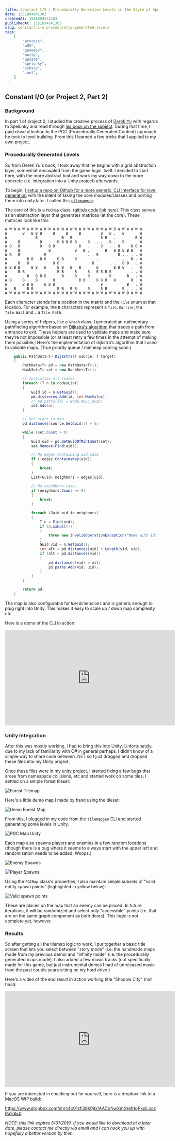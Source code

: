 ```yaml
---
title: Constant I/O | Procedurally Generated Levels in the Style of Spelunky | Week 5
date: 1551894841303
createdAt: 1551894841303
publishedAt: 1551894841303
slug: constant-i-o-procedurally-generated-levels
tags:
    [
        "process",
        "w05",
        "gamedev",
        "unity",
        "update",
        "spelunky",
        "csharp",
        ".net",
    ]
---
```


## Constant I/O (or Project 2, Part 2)

### Background

In part 1 of project 2, I studied the creative process of [Derek Yu](https://twitter.com/mossmouth?lang=en) with regards to Spelunky and read through [his book on the subject](https://bossfightbooks.com/products/spelunky-by-derek-yu). During that time, I paid close attention to the PGC (Procedurally Generated Content) approach he took to level building. From this I learned a few tricks that I applied to my own project.

### Procedurally Generated Levels

So from Derek Yu's book, I took away that he begins with a grid abstraction layer, somewhat decoupled from the game logic itself. I decided to start here, with the more abstract tool and work my way down to the more concrete (i.e. integration into a Unity project) afterwards.

To begin, [I setup a repo on Github for a more generic, CLI interface for level generation](https://github.com/omardelarosa/tilemapgen) with the intent of taking the core modules/classes and porting them into unity later. I called this [`tilemapgen`](https://github.com/omardelarosa/tilemapgen).

The core of this is a `PGCMap` class. ([github code link here](https://github.com/omardelarosa/tilemapgen/blob/master/src/PGCMap.cs)). This class serves as an abstraction layer that generates matrices (at the core). These matrices look like this:

```
W W W W W W W W W W W W W W W W W W W W W W W W W D W W W W W W
W       B   B B B     B     B     B         B   B .   B       W
W             B           B   B             B B   .         B W
W     B         B       B B B B B     B   . . . B .   B       W
W B   B         B   B B           B   . . . B . . . B     B B W
W     B             B           B   B .       B   B B B B B   W
W B   B           B                   . . B         B . . . . W
W         B B   B B     B B     B       . .         . .   B . W
W     B   B           B B               B . . . . . . B B . . W
W B B B     B B   B     B B   B   B       B       B B B   .   W
W     B B               B B     B     B   B B B B         . . W
W         B   B B B       B     B     B         B       B   . W
W B     B     B       B           B B     B B B   B       B . W
W       B B B     B B B                     B           B   . W
W   B     B B           B B   B B     B     B B       B . . . W
W W W W W W W W W W W W W W W W W W W W W W W W W W W W D W W W
```

Each character stands for a position in the matrix and the `Tile` enum at that location. For example, the `B` characters represent a `Tile.Barrier`, `W` a `Tile.Wall` and `.` a `Tile.Path`.

Using a series of helpers, like a `Graph` class, I generated an rudimentary pathfinding algorithm based on [Dijkstra's algorithm](https://en.wikipedia.org/wiki/Dijkstra%27s_algorithm) that traces a path from entrance to exit. These helpers are used to validate maps and make sure they're not impossible (or at least retry a few times in the attempt of making them possible.) Here's the implementation of dijkstra's algorithm that I used to validate maps. (True priority queue / minheap coming soon.)

```csharp
    public PathData<T> Dijkstra(T source, T target)
    {
        PathData<T> pd = new PathData<T>();
        HashSet<T> set = new HashSet<T>();

        // Initialize all routes
        foreach (T n in nodesList)
        {
            Guid id = n.GetGuid();
            pd.distances.Add(id, int.MaxValue);
            // pd.paths[id] = Node.NULL_GUID;
            set.Add(n);
        }

        // Set start to min
        pd.distances[source.GetGuid()] = 0;

        while (set.Count > 0)
        {
            Guid uid = pd.GetGuidOfMinInSet(set);
            set.Remove(Find(uid));

            // No edges containing uid case
            if (!edges.ContainsKey(uid))
            {
                break;
            }
            List<Guid> neighbors = edges[uid];

            // No neighbors case.
            if (neighbors.Count == 0)
            {
                break;
            }

            foreach (Guid nid in neighbors)
            {
                T n = Find(nid);
                if (n.IsNull())
                {
                    throw new InvalidOperationException("Node with id: " + nid + " not found during path data construction.");
                }
                Guid vid = n.GetGuid();
                int alt = pd.distances[uid] + Length(vid, uid);
                if (alt < pd.distances[vid])
                {
                    pd.distances[vid] = alt;
                    pd.paths.Add(vid, uid);
                }
            }
        }

        return pd;
    }
```

The map is also configurable for `NxM` dimensions and is generic enough to plug right into Unity. This makes it easy to scale up / down map complexity etc.

Here is a demo of the CLI in action:

 <iframe width="560" height="315" src="https://www.youtube.com/embed/5fb27mhTriY" frameborder="0" allow="accelerometer; autoplay; encrypted-media; gyroscope; picture-in-picture" allowfullscreen></iframe>

### Unity Integration

After this was mostly working, I had to bring this into Unity. Unfortunately, due to my lack of familiarity with C# in general perhaps, I didn't know of a simple way to share code between .NET so I just dragged and dropped these files into my Unity project.

Once these files were in my unity project, I started fixing a few bugs that arose from namespace collisions, etc and started work on some tiles. I settled on a simple forest tileset:

![Forest Tilemap](./ForestTilemap.png)

Here's a little demo map I made by hand using the tileset:

![Demo Forest Map](./DemoForestMap.png)

From this, I plugged in my code from the `tilemapgen` CLI and started generating some levels in Unity.

![PGC Map Unity](./PGCMapUnity.png)

Each map also spawns players and enemies in a few random locations (though there is a bug where it seems to always start with the upper left and randomization needs to be added. Woops.)

![Enemy Spawns](./EnemySpawns.png)

![Player Spawns](./PlayerSpawns.png)

Using the `PGCMap` class's properties, I also maintain simple subsets of "valid entity spawn points" (highlighted in yellow below):

![Valid spawn points](./ValidSpawnLocations.png)

These are places on the map that an enemy can be placed. In future iterations, it will be randomized and select only "accessible" points (i.e. that are on the same graph component as both doors). This logic is not complete yet, however.

### Results

So after getting all the tilemap logic to work, I put together a basic title screen that lets you select between "story mode" (i.e. the handmade maps mode from my previous demo) and "infinity mode" (i.e. the procedurally generated maps mode). I also added a few music tracks (not specifically made for this game, but just instrumental demos I had of unreleased music from the past couple years sitting on my hard drive.)

Here's a video of the end result in action working title "Shadow City" (not final):

<iframe width="560" height="315"  src="https://www.youtube.com/embed/tZjV9mImui0" frameborder="0" allow="accelerometer; autoplay; encrypted-media; gyroscope; picture-in-picture" allowfullscreen></iframe>

If you are interested in checking out for yourself, here is a dropbox link to a MacOS WIP build:

https://www.dropbox.com/sh/44c01zfi39k0jtx/AACoNwXmGrefrIgPxolLcozRa?dl=0

_NOTE: this link expires 5/31/2019. If you would like to download at a later date, please contact me directly via email and I can hook you up with hopefully a better version by then._

